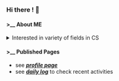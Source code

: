### Hi there ! 👋
  
#### >__ About ME
<details>  
<summary>Interested in variety of fields in CS</summary>  

- *Machine Learning*
- *Algorithm & Data Structure*
- and how the computer works
  - *computer architecture*  
  - *network*  
  - *OS*  
  - *graphics*  
  :
  </details>

#### >__ Published Pages
- see [***profile page***](https://otsukotsu.github.io/OtsuKotsuIO/)  
- see [***daily log***](https://otsukotsu.github.io/daily_log_publish/) to check recent activities  


<!--
**OtsuKotsu/OtsuKotsu** is a ✨ _special_ ✨ repository because its `README.md` (this file) appears on your GitHub profile.

Here are some ideas to get you started:

- 🔭 I’m currently working on ...
- 🌱 I’m currently learning ...
- 👯 I’m looking to collaborate on ...
- 🤔 I’m looking for help with ...
- 💬 Ask me about ...
- 📫 How to reach me: ...
- 😄 Pronouns: ...
- ⚡ Fun fact: ...
-->
